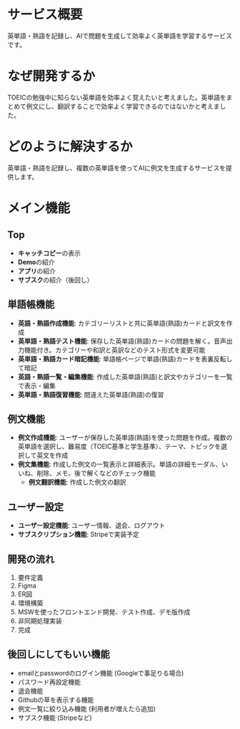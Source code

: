# サービス概要

英単語・熟語を記録し、AIで問題を生成して効率よく英単語を学習するサービスです。

# なぜ開発するか

TOEICの勉強中に知らない英単語を効率よく覚えたいと考えました。英単語をまとめて例文にし、翻訳することで効率よく学習できるのではないかと考えました。

# どのように解決するか

英単語・熟語を記録し、複数の英単語を使ってAIに例文を生成するサービスを提供します。

# メイン機能

## Top

- **キャッチコピー**の表示
- **Demo**の紹介
- **アプリ**の紹介
- **サブスク**の紹介（後回し）

## 単語帳機能

- **英語・熟語作成機能**: カテゴリーリストと共に英単語(熟語)カードと訳文を作成
- **英単語・熟語テスト機能**: 保存した英単語(熟語)カードの問題を解く。音声出力機能付き。カテゴリーや和訳と英訳などのテスト形式を変更可能
- **英単語・熟語カード暗記機能**: 単語帳ページで単語(熟語)カードを表裏反転して暗記
- **英語・熟語一覧・編集機能**: 作成した英単語(熟語)と訳文やカテゴリーを一覧で表示・編集
- **英単語・熟語復習機能**: 間違えた英単語(熟語)の復習

## 例文機能

- **例文作成機能**: ユーザーが保存した英単語(熟語)を使った問題を作成。複数の英単語を選択し、難易度（TOEIC基準と学生基準）、テーマ、トピックを選択して英文を作成
- **例文集機能**: 作成した例文の一覧表示と詳細表示。単語の詳細モーダル、いいね、削除、メモ、後で解くなどのチェック機能
    - **例文翻訳機能**: 作成した例文の翻訳

## ユーザー設定

- **ユーザー設定機能**: ユーザー情報、退会、ログアウト
- **サブスクリプション機能**: Stripeで実装予定

## 開発の流れ

1. 要件定義
2. Figma
3. ER図
4. 環境構築
5. MSWを使ったフロントエンド開発、テスト作成、デモ版作成
6. 非同期処理実装
7. 完成

## 後回しにしてもいい機能

- emailとpasswordのログイン機能 (Googleで事足りる場合)
- パスワード再設定機能
- 退会機能
- Githubの草を表示する機能
- 例文一覧に絞り込み機能 (利用者が増えたら追加)
- サブスク機能 (Stripeなど)

